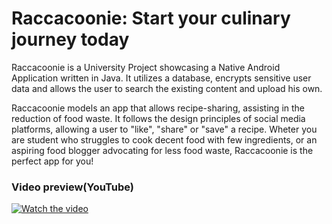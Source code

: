 # Raccacoonie: Start your culinary journey today

Raccacoonie is a University Project showcasing a Native Android Application written in Java. It utilizes a database, encrypts sensitive user data and allows the user to search the existing content and upload his own.

Raccacoonie models an app that allows recipe-sharing, assisting in the reduction of food waste. It follows the design principles of social media platforms, allowing a user to "like", "share" or "save" a recipe. Wheter you are student who struggles to cook decent food with few ingredients, or an aspiring food blogger advocating for less food waste, Raccacoonie is the perfect app for you!
### Video preview(YouTube)
[![Watch the video](https://img.youtube.com/vi/eHxfmjG_HdQ/hqdefault.jpg)](https://www.youtube.com/embed/eHxfmjG_HdQ)


